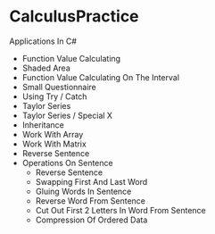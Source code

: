 # CalculusPractice
Applications In C#

+ Function Value Calculating
+ Shaded Area
+ Function Value Calculating On The Interval
+ Small Questionnaire
+ Using Try / Catch
+ Taylor Series
+ Taylor Series / Special X
+ Inheritance
+ Work With Array
+ Work With Matrix
+ Reverse Sentence
+ Operations On Sentence
  + Reverse Sentence
  + Swapping First And Last Word
  + Gluing Words In Sentence
  + Reverse Word From Sentence
  + Cut Out First 2 Letters In Word From Sentence
  + Compression Of Ordered Data